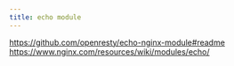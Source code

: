 ```yaml
---
title: echo module
---
```


https://github.com/openresty/echo-nginx-module#readme
https://www.nginx.com/resources/wiki/modules/echo/
